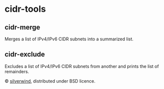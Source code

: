 # cidr-tools

## cidr-merge

Merges a list of IPv4/IPv6 CIDR subnets into a summarized list.

## cidr-exclude

Excludes a list of IPv4/IPv6 CIDR subnets from another and prints the list of remainders.

© [silverwind](https://github.com/silverwind), distributed under BSD licence.
